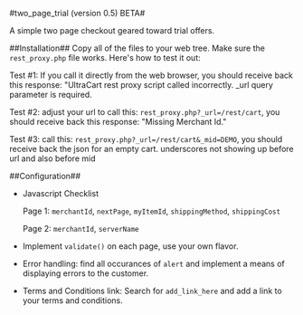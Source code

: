 #two_page_trial (version 0.5) BETA#

A simple two page checkout geared toward trial offers.


##Installation##
Copy all of the files to your web tree.  Make sure the `rest_proxy.php` file works.  Here's how to test it out:

   Test #1: If you call it directly from the web browser, you should receive back this response: "UltraCart rest proxy script called incorrectly.  _url query parameter is required.

   Test #2:  adjust your url to call this:   `rest_proxy.php?_url=/rest/cart`, you should receive back this response: "Missing Merchant Id."

   Test #3:  call this: `rest_proxy.php?_url=/rest/cart&_mid=DEMO`, you should receive back the json for an empty cart.
   underscores not showing up before url and also before mid
   
##Configuration##

 * Javascript Checklist

   Page 1: `merchantId`, `nextPage`, `myItemId`, `shippingMethod`, `shippingCost`

   Page 2: `merchantId`, `serverName`

 * Implement `validate()` on each page, use your own flavor.
 * Error handling: find all occurances of `alert` and implement a means of displaying errors to the customer.
 * Terms and Conditions link:  Search for `add_link_here` and add a link to your terms and conditions.
